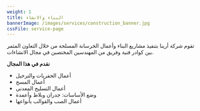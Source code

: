 ```yaml
---
weight: 1
title: البناء والانشاء
bannerImage: /images/services/construction_banner.jpg
cssFile: service-page
---
```

 تقوم شركة أرينا بتنفيذ مشاريع البناء وأعمال الخرسانة المسلحة من خلال التعاون المثمر بين كوادر فنية وفريق من المهندسين المختصين في مجال الانشاءات.
<!--more-->

**نقدم في هذا المجال**

- أعمال الحفريات والترحيل
- أعمال المسح
- أعمال التسليح المعدني
- وضع الأساسات: جدران وبلاط وأعمدة
- أعمال الصب والقوالب بأنواعها